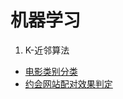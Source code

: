 # 机器学习

1. K-近邻算法
- [电影类别分类](https://github.com/yaoguangju/machine_learning/tree/master/K-%E8%BF%91%E9%82%BB%E7%AE%97%E6%B3%95/1.%E7%AE%80%E5%8D%95KNN%E5%AE%9E%E7%8E%B0%E7%94%B5%E5%BD%B1%E5%88%86%E7%B1%BB)
- [约会网站配对效果判定](https://github.com/yaoguangju/machine_learning/tree/master/K-%E8%BF%91%E9%82%BB%E7%AE%97%E6%B3%95/2.%E6%B5%B7%E4%BC%A6%E7%BA%A6%E4%BC%9A%E7%BD%91%E7%AB%99%E9%85%8D%E5%AF%B9%E6%95%88%E6%9E%9C%E5%88%A4%E5%AE%9A)
